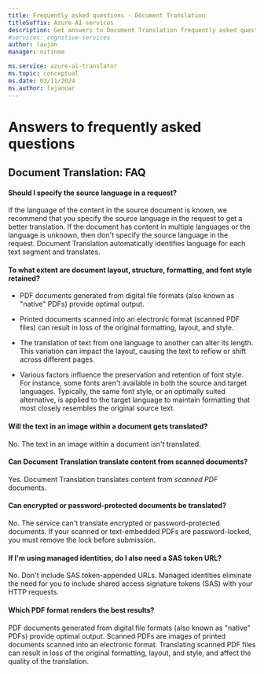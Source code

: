 ```yaml
---
title: Frequently asked questions - Document Translation
titleSuffix: Azure AI services
description: Get answers to Document Translation frequently asked questions.
#services: cognitive-services
author: laujan
manager: nitinme

ms.service: azure-ai-translator
ms.topic: conceptual
ms.date: 03/11/2024
ms.author: lajanuar
---
```


<!-- markdownlint-disable MD001 -->

# Answers to frequently asked questions

## Document Translation: FAQ

#### Should I specify the source language in a request?

If the language of the content in the source document is known, we recommend that you specify the source language in the request to get a better translation. If the document has content in multiple languages or the language is unknown, then don't specify the source language in the request. Document Translation automatically identifies language for each text segment and translates.

#### To what extent are document layout, structure, formatting, and font style retained?

* PDF documents generated from digital file formats (also known as "native" PDFs) provide optimal output.

* Printed documents scanned into an electronic format (scanned PDF files) can result in loss of the original formatting, layout, and style.

* The translation of text from one language to another can alter its length. This variation can impact the layout, causing the text to reflow or shift across different pages.

* Various factors influence the preservation and retention of font style. For instance, some fonts aren't available in both the source and target languages. Typically, the same font style, or an optimally suited alternative, is applied to the target language to maintain formatting that most closely resembles the original source text.

#### Will the text in an image within a document gets translated?

No. The text in an image within a document isn't translated.

#### Can Document Translation translate content from scanned documents?

Yes. Document Translation translates content from _scanned PDF_ documents.

#### Can encrypted or password-protected documents be translated?

No. The service can't translate encrypted or password-protected documents. If your scanned or text-embedded PDFs are password-locked, you must remove the lock before submission.

#### If I'm using managed identities, do I also need a SAS token URL?

No. Don't include SAS token-appended URLs. Managed identities eliminate the need for you to include shared access signature tokens (SAS) with your HTTP requests.

#### Which PDF format renders the best results?

PDF documents generated from digital file formats (also known as "native" PDFs) provide optimal output. Scanned PDFs are images of printed documents scanned into an electronic format. Translating scanned PDF files can result in loss of the original formatting, layout, and style, and affect the quality of the translation.
